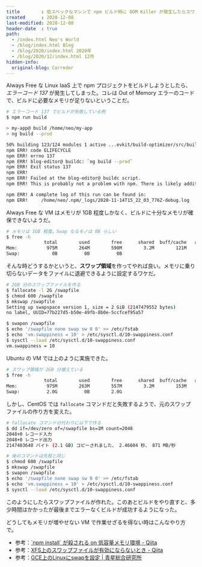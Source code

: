 ```yaml
---
title        : 低スペックなマシンで npm ビルド時に OOM Killer が発生したらスワップファイルを設定する
created      : 2020-12-08
last-modified: 2020-12-08
header-date  : true
path:
  - /index.html Neo's World
  - /blog/index.html Blog
  - /blog/2020/index.html 2020年
  - /blog/2020/12/index.html 12月
hidden-info:
  original-blog: Corredor
---
```


Always Free な Linux IaaS 上で npm プロジェクトをビルドしようとしたら、*エラーコード 137* が発生してしまった。コレは Out of Memory エラーのコードで、ビルドに必要なメモリが足りないということだ。

```bash
# エラーコード 137 でビルドが失敗している例
$ npm run build

> my-app@ build /home/neo/my-app
> ng build --prod

50% building 123/124 modules 1 active ...evkit/build-optimizer/src/build-optimizer/webpack-loader.js??ref--7-0!/home/neo/my-app/node_modules/rxjs/_esm2015/internal/operators/withLatestFrom.jsKilled
npm ERR! code ELIFECYCLE
npm ERR! errno 137
npm ERR! blog-editor@ buildc: `ng build --prod`
npm ERR! Exit status 137
npm ERR!
npm ERR! Failed at the blog-editor@ buildc script.
npm ERR! This is probably not a problem with npm. There is likely additional logging output above.

npm ERR! A complete log of this run can be found in:
npm ERR!     /home/neo/.npm/_logs/2020-11-14T15_22_03_776Z-debug.log
```

Always Free な VM はメモリが 1GB 程度しかなく、ビルドに十分なメモリが確保できないようだ。

```bash
# メモリは 1GB 程度。Swap なるモノは 0B らしい
$ free -h
              total        used        free      shared  buff/cache   available
Mem:           975M        264M        590M        3.2M        121M        578M
Swap:            0B          0B          0B
```

そんな時どうするかというと、**スワップ領域**を作ってやれば良い。メモリに乗り切らないデータをファイルに退避できるように設定するワケだ。

```bash
# 2GB 分のスワップファイルを作る
$ fallocate -l 2G /swapfile
$ chmod 600 /swapfile
$ mkswap /swapfile
Setting up swapspace version 1, size = 2 GiB (2147479552 bytes)
no label, UUID=77b227d5-b50e-49fb-8b0e-5ccfcef95a57

$ swapon /swapfile
$ echo '/swapfile none swap sw 0 0' >> /etc/fstab
$ echo 'vm.swappiness = 10' > /etc/sysctl.d/10-swappiness.conf
$ sysctl --load /etc/sysctl.d/10-swappiness.conf
vm.swappiness = 10
```

Ubuntu の VM では上のように実施できた。

```bash
# スワップ領域が 2GB 分増えている
$ free -h
              total        used        free      shared  buff/cache   available
Mem:           975M        263M        557M        3.2M        153M        566M
Swap:          2.0G          0B        2.0G
```

しかし、CentOS では `fallocate` コマンドだと失敗するようで、元のスワップファイルの作り方を変えた。

```bash
# fallocate コマンドの代わりに以下で作る
$ dd if=/dev/zero of=/swapfile bs=1M count=2048
2048+0 レコード入力
2048+0 レコード出力
2147483648 バイト (2.1 GB) コピーされました、 2.46604 秒、 871 MB/秒

# 後のコマンドは先程と同じ
$ chmod 600 /swapfile
$ mkswap /swapfile
$ swapon /swapfile
$ echo '/swapfile none swap sw 0 0' >> /etc/fstab
$ echo 'vm.swappiness = 10' > /etc/sysctl.d/10-swappiness.conf
$ sysctl --load /etc/sysctl.d/10-swappiness.conf
```

このようにしたらスワップファイルが作れた。このあとビルドをやり直すと、多少時間はかかったが最後までエラーなくビルドが成功するようになった。

どうしてもメモリが増やせない VM で作業せざるを得ない時はこんなやり方で。

- 参考：[\`npm install\` が殺される on 低容量メモリ環境 - Qiita](https://qiita.com/k_ui/items/6959a6c2975770dbc730)
- 参考：[XFS上のスワップファイルが有効にならないとき - Qiita](https://qiita.com/330k/items/283a5af512364cd07d7a)
- 参考：[GCE上のLinuxにswapを設定 | 青星総合研究所](https://aoboshi.org/?p=1097)
